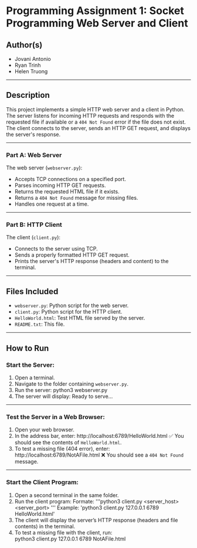 # Programming Assignment 1: Socket Programming Web Server and Client

## Author(s)
- Jovani Antonio
- Ryan Trinh
- Helen Truong

---

## Description
This project implements a simple HTTP web server and a client in Python. The server listens for incoming HTTP requests and responds with the requested file if available or a `404 Not Found` error if the file does not exist. The client connects to the server, sends an HTTP GET request, and displays the server's response.

---

### Part A: Web Server
The web server (`webserver.py`):
- Accepts TCP connections on a specified port.
- Parses incoming HTTP GET requests.
- Returns the requested HTML file if it exists.
- Returns a `404 Not Found` message for missing files.
- Handles one request at a time.

---

### Part B: HTTP Client
The client (`client.py`):
- Connects to the server using TCP.
- Sends a properly formatted HTTP GET request.
- Prints the server's HTTP response (headers and content) to the terminal.

---

## Files Included
- `webserver.py`: Python script for the web server.
- `client.py`: Python script for the HTTP client.
- `HelloWorld.html`: Test HTML file served by the server.
- `README.txt`: This file.

---

## How to Run

### Start the Server:
1. Open a terminal.
2. Navigate to the folder containing `webserver.py`.
3. Run the server:  python3 webserver.py
4. The server will display: Ready to serve...

---

### Test the Server in a Web Browser:
1. Open your web browser.
2. In the address bar, enter:  http://localhost:6789/HelloWorld.html
✅ You should see the contents of `HelloWorld.html`.
3. To test a missing file (404 error), enter:  http://localhost:6789/NotAFile.html
❌ You should see a `404 Not Found` message.

---

### Start the Client Program:
1. Open a second terminal in the same folder.
2. Run the client program: 
Formate: 
    '''python3 client.py <server_host> <server_port> <filename>'''
Example:
    'python3 client.py 127.0.0.1 6789 HelloWorld.html'
3. The client will display the server’s HTTP response (headers and file contents) in the terminal.
4. To test a missing file with the client, run:  
    python3 client.py 127.0.0.1 6789 NotAFile.html

